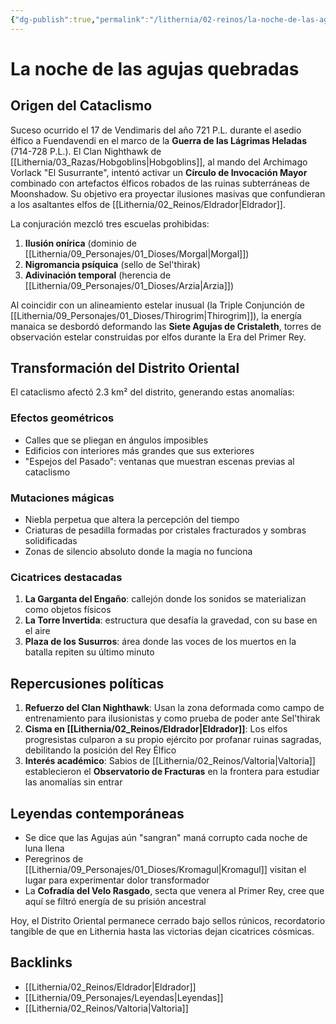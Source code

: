 ```yaml
---
{"dg-publish":true,"permalink":"/lithernia/02-reinos/la-noche-de-las-agujas-quebradas/","title":"La noche de las agujas quebradas","tags":["lithernia","evento","cataclismo","magia"]}
---
```


# La noche de las agujas quebradas

## Origen del Cataclismo
Suceso ocurrido el 17 de Vendimaris del año 721 P.L. durante el asedio élfico a Fuendavendi en el marco de la **Guerra de las Lágrimas Heladas** (714-728 P.L.). El Clan Nighthawk de [[Lithernia/03_Razas/Hobgoblins\|Hobgoblins]], al mando del Archimago Vorlack "El Susurrante", intentó activar un **Círculo de Invocación Mayor** combinado con artefactos élficos robados de las ruinas subterráneas de Moonshadow. Su objetivo era proyectar ilusiones masivas que confundieran a los asaltantes elfos de [[Lithernia/02_Reinos/Eldrador\|Eldrador]]. 

La conjuración mezcló tres escuelas prohibidas:
1. **Ilusión onírica** (dominio de [[Lithernia/09_Personajes/01_Dioses/Morgal\|Morgal]])
2. **Nigromancia psíquica** (sello de Sel'thirak)
3. **Adivinación temporal** (herencia de [[Lithernia/09_Personajes/01_Dioses/Arzia\|Arzia]])

Al coincidir con un alineamiento estelar inusual (la Triple Conjunción de [[Lithernia/09_Personajes/01_Dioses/Thirogrim\|Thirogrim]]), la energía manaica se desbordó deformando las **Siete Agujas de Cristaleth**, torres de observación estelar construidas por elfos durante la Era del Primer Rey.

## Transformación del Distrito Oriental
El cataclismo afectó 2.3 km² del distrito, generando estas anomalías:

### Efectos geométricos
- Calles que se pliegan en ángulos imposibles
- Edificios con interiores más grandes que sus exteriores
- "Espejos del Pasado": ventanas que muestran escenas previas al cataclismo

### Mutaciones mágicas
- Niebla perpetua que altera la percepción del tiempo
- Criaturas de pesadilla formadas por cristales fracturados y sombras solidificadas
- Zonas de silencio absoluto donde la magia no funciona

### Cicatrices destacadas
1. **La Garganta del Engaño**: callejón donde los sonidos se materializan como objetos físicos
2. **La Torre Invertida**: estructura que desafía la gravedad, con su base en el aire
3. **Plaza de los Susurros**: área donde las voces de los muertos en la batalla repiten su último minuto

## Repercusiones políticas
1. **Refuerzo del Clan Nighthawk**: Usan la zona deformada como campo de entrenamiento para ilusionistas y como prueba de poder ante Sel'thirak
2. **Cisma en [[Lithernia/02_Reinos/Eldrador\|Eldrador]]**: Los elfos progresistas culparon a su propio ejército por profanar ruinas sagradas, debilitando la posición del Rey Élfico
3. **Interés académico**: Sabios de [[Lithernia/02_Reinos/Valtoria\|Valtoria]] establecieron el **Observatorio de Fracturas** en la frontera para estudiar las anomalías sin entrar

## Leyendas contemporáneas
- Se dice que las Agujas aún "sangran" maná corrupto cada noche de luna llena
- Peregrinos de [[Lithernia/09_Personajes/01_Dioses/Kromagul\|Kromagul]] visitan el lugar para experimentar dolor transformador
- La **Cofradía del Velo Rasgado**, secta que venera al Primer Rey, cree que aquí se filtró energía de su prisión ancestral

Hoy, el Distrito Oriental permanece cerrado bajo sellos rúnicos, recordatorio tangible de que en Lithernia hasta las victorias dejan cicatrices cósmicas.

## Backlinks
- [[Lithernia/02_Reinos/Eldrador\|Eldrador]]
- [[Lithernia/09_Personajes/Leyendas\|Leyendas]]
- [[Lithernia/02_Reinos/Valtoria\|Valtoria]]
